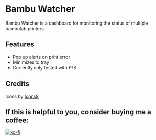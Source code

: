 
# Bambu Watcher

Bambu Watcher is a dashboard for monitoring the status of multiple bambulab printers.

## Features

- Pop up alerts on print error
- Minimizes to tray
- Currently only tested with P1S

## Credits

Icons by [Icons8](https://icons8.com)

## If this is helpful to you, consider buying me a coffee:

[![ko-fi](https://ko-fi.com/img/githubbutton_sm.svg)](https://ko-fi.com/I3I1W8O4I)


